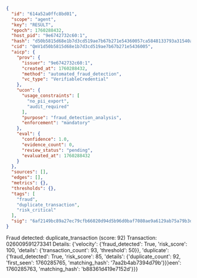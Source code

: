```json
{
  "id": "614a52a0ffc8bd01",
  "scope": "agent",
  "key": "RESULT",
  "epoch": 1760288432,
  "host_pid": "9e6742732c60:1",
  "hash": "d50b5815d68e1b7d3cd519ae7b67b271e54360057ca5848133793a31540ab70f",
  "cid": "QmV1d50b5815d68e1b7d3cd519ae7b67b271e5436005",
  "aicp": {
    "prov": {
      "issuer": "9e6742732c60:1",
      "created_at": 1760288432,
      "method": "automated_fraud_detection",
      "vc_type": "VerifiableCredential"
    },
    "ucon": {
      "usage_constraints": [
        "no_pii_export",
        "audit_required"
      ],
      "purpose": "fraud_detection_analysis",
      "enforcement": "mandatory"
    },
    "eval": {
      "confidence": 1.0,
      "evidence_count": 0,
      "review_status": "pending",
      "evaluated_at": 1760288432
    }
  },
  "sources": [],
  "edges": [],
  "metrics": {},
  "thresholds": {},
  "tags": [
    "fraud",
    "duplicate_transaction",
    "risk_critical"
  ],
  "sig": "6af2149bc89a27ec79cfb66020d94d5b96d0baf7080ae9a6129ab75a79b3d279"
}
```

Fraud detected: duplicate_transaction (score: 92)
Transaction: 026009591273341
Details: {'velocity': {'fraud_detected': True, 'risk_score': 100, 'details': {'transaction_count': 93, 'threshold': 50}}, 'duplicate': {'fraud_detected': True, 'risk_score': 85, 'details': {'duplicate_count': 92, 'first_seen': 1760285765, 'matching_hash': '7aa2b4ab7394d79b'}}}een': 1760285763, 'matching_hash': 'b88361d419e7152d'}}}
